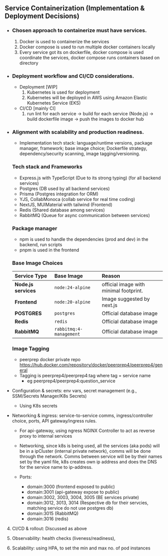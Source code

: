 ## Service Containerization (Implementation & Deployment Decisions)

- ### Chosen approach to containerize must have services.

  1. Docker is used to containerize the services
  2. Docker compose is used to run multiple docker containers locally
  3. Every service got its on dockerfile, docker compose is used coordinate the services, docker compose runs containers based on directory

- ### Deployment workflow and CI/CD considerations.

  - Deployment [WIP]
    1. Kubernetes is used for deployment
    2. Kubernetes will be deployed in AWS using Amazon Elastic Kubernetes Service (EKS)
  - CI/CD [mainly CI]
    1. run lint for each service -> build for each service (Node.js) -> build dockerfile image -> push the images to docker hub

- ### Alignment with scalability and production readiness.

  - Implementation tech stack: language/runtime versions, package
    manager, framework; base image choice; Dockerfile strategy,
    dependency/security scanning, image tagging/versioning.

  ### Tech stack and Frameworks

  - Express.js with TypeScript (Due to its strong typing) (for all backend services)
  - Postgres (DB used by all backend services)
  - Prisma (Postgres integration for ORM)
  - YJS, CollabMonoca (collab service for real time coding)
  - NextJS, MUIMaterial with tailwind (Frontend)
  - Redis (Shared database among services)
  - RabbitMQ (Queue for async communication between services)

  ### Package manager

  - npm is used to handle the dependencies (prod and dev) in the backend, run scripts
  - pnpm is used in the frontend

  ### Base Image Choices

  | Service Type         | Base Image              | Reason                                 |
  | :------------------- | :---------------------- | :------------------------------------- |
  | **Node.js services** | `node:24-alpine`        | official image with minimal footprint. |
  | **Frontend**         | `node:20-alpine`        | Image suggested by next.js             |
  | **POSTGRES**         | `postgres`              | Official database image                |
  | **Redis**            | `redis`                 | Official database image                |
  | **RabbitMQ**         | `rabbitmq:4-management` | Official database image                |

  ### Image Tagging

  - peerprep docker private repo https://hub.docker.com/repository/docker/peerprep4/peerprep4/general
  - Tagging is peerprep4/peerprep4:tag where tag = service name
    - eg peerprep4/peerprep4:question_service

- Configuration & secrets: env vars, secret management (e.g.,
  SSM/Secrets Manager/K8s Secrets)

  - Using K8s secrets

- Networking & ingress: service-to-service comms, ingress/controller
  choice, ports, API gateway/ingress rules.

  - For api-gateway, using ngress NGINX Controller to act as reverse proxy to internal services

  - Networking, since k8s is being used, all the services (aka pods) will be in a ipCluster (internal private network), comms will be done through the network. Comms between service will be by their names set by the yaml file, k8s creates own ip address and does the DNS for the service name to ip-address.

  - Ports:
    - domain:3000 (frontend exposed to public)
    - domain:3001 (api-gateway expose to public)
    - domain:3002, 3003, 3004, 3005 (BE services private)
    - domain:3012, 3013, 3014 (Respective db for their servcies, matching service do not use postgres db)
    - domain:3015 (RabbitMQ)
    - domain:3016 (redis)

4. CI/CD & rollout: Discussed as above

5. Observability: health checks (liveness/readiness),

6. Scalability: using HPA, to set the min and max no. of pod instances
